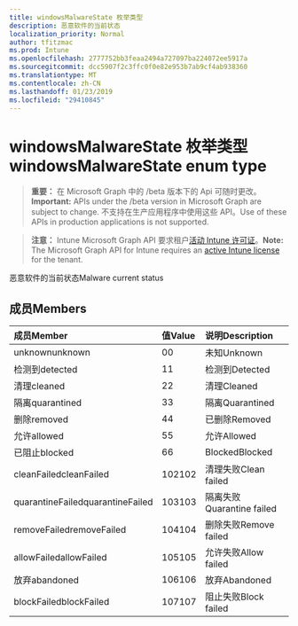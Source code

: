 ```yaml
---
title: windowsMalwareState 枚举类型
description: 恶意软件的当前状态
localization_priority: Normal
author: tfitzmac
ms.prod: Intune
ms.openlocfilehash: 2777752bb3feaa2494a727097ba224072ee5917a
ms.sourcegitcommit: dcc5907f2c3ffc0f0e82e953b7ab9cf4ab938360
ms.translationtype: MT
ms.contentlocale: zh-CN
ms.lasthandoff: 01/23/2019
ms.locfileid: "29410845"
---
```

# <a name="windowsmalwarestate-enum-type"></a><span data-ttu-id="94f68-103">windowsMalwareState 枚举类型</span><span class="sxs-lookup"><span data-stu-id="94f68-103">windowsMalwareState enum type</span></span>

> <span data-ttu-id="94f68-104">**重要：** 在 Microsoft Graph 中的 /beta 版本下的 Api 可随时更改。</span><span class="sxs-lookup"><span data-stu-id="94f68-104">**Important:** APIs under the /beta version in Microsoft Graph are subject to change.</span></span> <span data-ttu-id="94f68-105">不支持在生产应用程序中使用这些 API。</span><span class="sxs-lookup"><span data-stu-id="94f68-105">Use of these APIs in production applications is not supported.</span></span>

> <span data-ttu-id="94f68-106">**注意：** Intune Microsoft Graph API 要求租户[活动 Intune 许可证](https://go.microsoft.com/fwlink/?linkid=839381)。</span><span class="sxs-lookup"><span data-stu-id="94f68-106">**Note:** The Microsoft Graph API for Intune requires an [active Intune license](https://go.microsoft.com/fwlink/?linkid=839381) for the tenant.</span></span>

<span data-ttu-id="94f68-107">恶意软件的当前状态</span><span class="sxs-lookup"><span data-stu-id="94f68-107">Malware current status</span></span>

## <a name="members"></a><span data-ttu-id="94f68-108">成员</span><span class="sxs-lookup"><span data-stu-id="94f68-108">Members</span></span>
|<span data-ttu-id="94f68-109">成员</span><span class="sxs-lookup"><span data-stu-id="94f68-109">Member</span></span>|<span data-ttu-id="94f68-110">值</span><span class="sxs-lookup"><span data-stu-id="94f68-110">Value</span></span>|<span data-ttu-id="94f68-111">说明</span><span class="sxs-lookup"><span data-stu-id="94f68-111">Description</span></span>|
|:---|:---|:---|
|<span data-ttu-id="94f68-112">unknown</span><span class="sxs-lookup"><span data-stu-id="94f68-112">unknown</span></span>|<span data-ttu-id="94f68-113">0</span><span class="sxs-lookup"><span data-stu-id="94f68-113">0</span></span>|<span data-ttu-id="94f68-114">未知</span><span class="sxs-lookup"><span data-stu-id="94f68-114">Unknown</span></span>|
|<span data-ttu-id="94f68-115">检测到</span><span class="sxs-lookup"><span data-stu-id="94f68-115">detected</span></span>|<span data-ttu-id="94f68-116">1</span><span class="sxs-lookup"><span data-stu-id="94f68-116">1</span></span>|<span data-ttu-id="94f68-117">检测到</span><span class="sxs-lookup"><span data-stu-id="94f68-117">Detected</span></span>|
|<span data-ttu-id="94f68-118">清理</span><span class="sxs-lookup"><span data-stu-id="94f68-118">cleaned</span></span>|<span data-ttu-id="94f68-119">2</span><span class="sxs-lookup"><span data-stu-id="94f68-119">2</span></span>|<span data-ttu-id="94f68-120">清理</span><span class="sxs-lookup"><span data-stu-id="94f68-120">Cleaned</span></span>|
|<span data-ttu-id="94f68-121">隔离</span><span class="sxs-lookup"><span data-stu-id="94f68-121">quarantined</span></span>|<span data-ttu-id="94f68-122">3</span><span class="sxs-lookup"><span data-stu-id="94f68-122">3</span></span>|<span data-ttu-id="94f68-123">隔离</span><span class="sxs-lookup"><span data-stu-id="94f68-123">Quarantined</span></span>|
|<span data-ttu-id="94f68-124">删除</span><span class="sxs-lookup"><span data-stu-id="94f68-124">removed</span></span>|<span data-ttu-id="94f68-125">4</span><span class="sxs-lookup"><span data-stu-id="94f68-125">4</span></span>|<span data-ttu-id="94f68-126">已删除</span><span class="sxs-lookup"><span data-stu-id="94f68-126">Removed</span></span>|
|<span data-ttu-id="94f68-127">允许</span><span class="sxs-lookup"><span data-stu-id="94f68-127">allowed</span></span>|<span data-ttu-id="94f68-128">5</span><span class="sxs-lookup"><span data-stu-id="94f68-128">5</span></span>|<span data-ttu-id="94f68-129">允许</span><span class="sxs-lookup"><span data-stu-id="94f68-129">Allowed</span></span>|
|<span data-ttu-id="94f68-130">已阻止</span><span class="sxs-lookup"><span data-stu-id="94f68-130">blocked</span></span>|<span data-ttu-id="94f68-131">6</span><span class="sxs-lookup"><span data-stu-id="94f68-131">6</span></span>|<span data-ttu-id="94f68-132">Blocked</span><span class="sxs-lookup"><span data-stu-id="94f68-132">Blocked</span></span>|
|<span data-ttu-id="94f68-133">cleanFailed</span><span class="sxs-lookup"><span data-stu-id="94f68-133">cleanFailed</span></span>|<span data-ttu-id="94f68-134">102</span><span class="sxs-lookup"><span data-stu-id="94f68-134">102</span></span>|<span data-ttu-id="94f68-135">清理失败</span><span class="sxs-lookup"><span data-stu-id="94f68-135">Clean failed</span></span>|
|<span data-ttu-id="94f68-136">quarantineFailed</span><span class="sxs-lookup"><span data-stu-id="94f68-136">quarantineFailed</span></span>|<span data-ttu-id="94f68-137">103</span><span class="sxs-lookup"><span data-stu-id="94f68-137">103</span></span>|<span data-ttu-id="94f68-138">隔离失败</span><span class="sxs-lookup"><span data-stu-id="94f68-138">Quarantine failed</span></span>|
|<span data-ttu-id="94f68-139">removeFailed</span><span class="sxs-lookup"><span data-stu-id="94f68-139">removeFailed</span></span>|<span data-ttu-id="94f68-140">104</span><span class="sxs-lookup"><span data-stu-id="94f68-140">104</span></span>|<span data-ttu-id="94f68-141">删除失败</span><span class="sxs-lookup"><span data-stu-id="94f68-141">Remove failed</span></span>|
|<span data-ttu-id="94f68-142">allowFailed</span><span class="sxs-lookup"><span data-stu-id="94f68-142">allowFailed</span></span>|<span data-ttu-id="94f68-143">105</span><span class="sxs-lookup"><span data-stu-id="94f68-143">105</span></span>|<span data-ttu-id="94f68-144">允许失败</span><span class="sxs-lookup"><span data-stu-id="94f68-144">Allow failed</span></span>|
|<span data-ttu-id="94f68-145">放弃</span><span class="sxs-lookup"><span data-stu-id="94f68-145">abandoned</span></span>|<span data-ttu-id="94f68-146">106</span><span class="sxs-lookup"><span data-stu-id="94f68-146">106</span></span>|<span data-ttu-id="94f68-147">放弃</span><span class="sxs-lookup"><span data-stu-id="94f68-147">Abandoned</span></span>|
|<span data-ttu-id="94f68-148">blockFailed</span><span class="sxs-lookup"><span data-stu-id="94f68-148">blockFailed</span></span>|<span data-ttu-id="94f68-149">107</span><span class="sxs-lookup"><span data-stu-id="94f68-149">107</span></span>|<span data-ttu-id="94f68-150">阻止失败</span><span class="sxs-lookup"><span data-stu-id="94f68-150">Block failed</span></span>|




